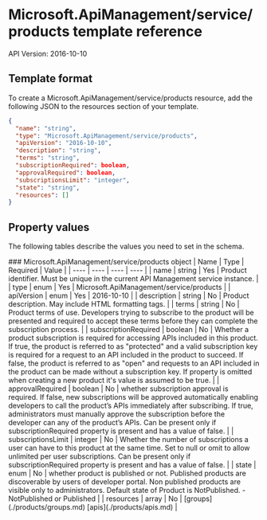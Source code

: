 # Microsoft.ApiManagement/service/products template reference
API Version: 2016-10-10
## Template format

To create a Microsoft.ApiManagement/service/products resource, add the following JSON to the resources section of your template.

```json
{
  "name": "string",
  "type": "Microsoft.ApiManagement/service/products",
  "apiVersion": "2016-10-10",
  "description": "string",
  "terms": "string",
  "subscriptionRequired": boolean,
  "approvalRequired": boolean,
  "subscriptionsLimit": "integer",
  "state": "string",
  "resources": []
}
```
## Property values

The following tables describe the values you need to set in the schema.

<a id="Microsoft.ApiManagement/service/products" />
### Microsoft.ApiManagement/service/products object
|  Name | Type | Required | Value |
|  ---- | ---- | ---- | ---- |
|  name | string | Yes | Product identifier. Must be unique in the current API Management service instance. |
|  type | enum | Yes | Microsoft.ApiManagement/service/products |
|  apiVersion | enum | Yes | 2016-10-10 |
|  description | string | No | Product description. May include HTML formatting tags. |
|  terms | string | No | Product terms of use. Developers trying to subscribe to the product will be presented and required to accept these terms before they can complete the subscription process. |
|  subscriptionRequired | boolean | No | Whether a product subscription is required for accessing APIs included in this product. If true, the product is referred to as "protected" and a valid subscription key is required for a request to an API included in the product to succeed. If false, the product is referred to as "open" and requests to an API included in the product can be made without a subscription key. If property is omitted when creating a new product it's value is assumed to be true. |
|  approvalRequired | boolean | No | whether subscription approval is required. If false, new subscriptions will be approved automatically enabling developers to call the product’s APIs immediately after subscribing. If true, administrators must manually approve the subscription before the developer can any of the product’s APIs. Can be present only if subscriptionRequired property is present and has a value of false. |
|  subscriptionsLimit | integer | No | Whether the number of subscriptions a user can have to this product at the same time. Set to null or omit to allow unlimited per user subscriptions. Can be present only if subscriptionRequired property is present and has a value of false. |
|  state | enum | No | whether product is published or not. Published products are discoverable by users of developer portal. Non published products are visible only to administrators. Default state of Product is NotPublished. - NotPublished or Published |
|  resources | array | No | [groups](./products/groups.md) [apis](./products/apis.md) |


